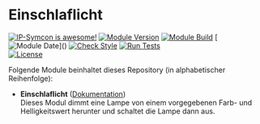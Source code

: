 # Einschlaflicht  

[![IP-Symcon is awesome!](https://img.shields.io/badge/IP--Symcon-6.3-blue.svg)](https://www.symcon.de)
[![Module Version](https://img.shields.io/badge/Module_Version-1.0-blue.svg)]()
[![Module Build](https://img.shields.io/badge/Module_Build-2-blue.svg)]()
[![Module Date](https://img.shields.io/badge/Module_Date-20230507_(07.05.2023)-blue.svg)]()  
[![Check Style](https://github.com/ubittner/Einschlaflicht/workflows/Check%20Style/badge.svg)](https://github.com/ubittner/Einschlaflicht/actions)
[![Run Tests](https://github.com/ubittner/Einschlaflicht/workflows/Run%20Tests/badge.svg)](https://github.com/ubittner/Einschlaflicht/actions)  
[![License](https://img.shields.io/badge/License-CC%20BY--NC--SA%204.0-green.svg)](https://creativecommons.org/licenses/by-nc-sa/4.0/)

Folgende Module beinhaltet dieses Repository (in alphabetischer Reihenfolge):

- __Einschlaflicht__ ([Dokumentation](Einschlaflicht))  
  Dieses Modul dimmt eine Lampe von einem vorgegebenen Farb- und Helligkeitswert herunter und schaltet die Lampe dann aus.